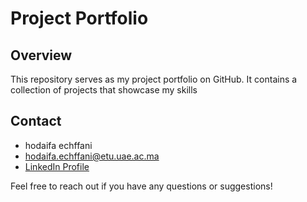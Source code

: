 # Project Portfolio

## Overview

This repository serves as my project portfolio on GitHub. It contains a collection of projects that showcase my skills

## Contact

- hodaifa echffani
- hodaifa.echffani@etu.uae.ac.ma
- [LinkedIn Profile](https://www.linkedin.com/in/hodaifa-echffani-297b7b284/)
  

Feel free to reach out if you have any questions or suggestions!
